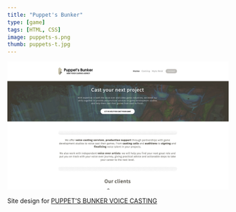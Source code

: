 ```yaml
---
title: "Puppet's Bunker"
type: [game]
tags: [HTML, CSS]
image: puppets-s.png
thumb: puppets-t.jpg
---
```


[![Screenshot](/assets/img/home/puppets.jpg)](http://puppetsbunker.com/)

Site design for [PUPPET'S BUNKER VOICE CASTING](http://puppetsbunker.com/)